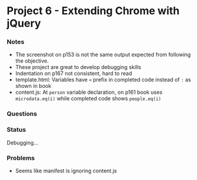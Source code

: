 # Project 6 - Extending Chrome with jQuery

### Notes
- The screenshot on p153 is not the same output expected from following the objective. 
- These project are great to develop debugging skills
- Indentation on p167 not consistent, hard to read
- template.html: Variables have `<` prefix in completed code instead of `:` as shown in book
- content.js: At `person` variable declaration, on p161 book uses `microdata.eq(i)` while completed code shows `people.eq(i)`

### Questions

### Status
Debugging...

### Problems
- Seems like manifest is ignoring content.js
